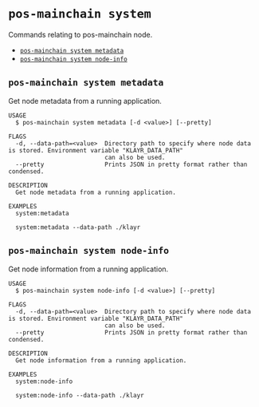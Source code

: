 # `pos-mainchain system`

Commands relating to pos-mainchain node.

- [`pos-mainchain system metadata`](#pos-mainchain-system-metadata)
- [`pos-mainchain system node-info`](#pos-mainchain-system-node-info)

## `pos-mainchain system metadata`

Get node metadata from a running application.

```
USAGE
  $ pos-mainchain system metadata [-d <value>] [--pretty]

FLAGS
  -d, --data-path=<value>  Directory path to specify where node data is stored. Environment variable "KLAYR_DATA_PATH"
                           can also be used.
  --pretty                 Prints JSON in pretty format rather than condensed.

DESCRIPTION
  Get node metadata from a running application.

EXAMPLES
  system:metadata

  system:metadata --data-path ./klayr
```

## `pos-mainchain system node-info`

Get node information from a running application.

```
USAGE
  $ pos-mainchain system node-info [-d <value>] [--pretty]

FLAGS
  -d, --data-path=<value>  Directory path to specify where node data is stored. Environment variable "KLAYR_DATA_PATH"
                           can also be used.
  --pretty                 Prints JSON in pretty format rather than condensed.

DESCRIPTION
  Get node information from a running application.

EXAMPLES
  system:node-info

  system:node-info --data-path ./klayr
```
